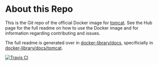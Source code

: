 # About this Repo

This is the Git repo of the official Docker image for [tomcat](https://registry.hub.docker.com/_/tomcat/). See the Hub page for the full readme on how to use the Docker image and for information regarding contributing and issues.

The full readme is generated over in [docker-library/docs](https://github.com/docker-library/docs), specificially in [docker-library/docs/tomcat](https://github.com/docker-library/docs/tree/master/tomcat).

[![Travis CI](https://img.shields.io/travis/docker-library/tomcat/master.svg)](https://travis-ci.org/docker-library/tomcat/branches)
